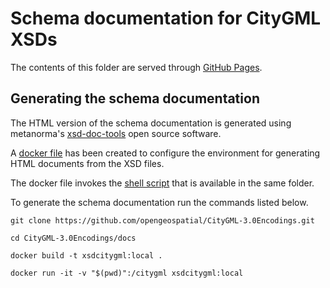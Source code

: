 # Schema documentation for CityGML XSDs

The contents of this folder are served through [GitHub Pages](https://opengeospatial.github.io/CityGML-3.0Encodings).


## Generating the schema documentation

The HTML version of the schema documentation is generated using metanorma's [xsd-doc-tools](https://github.com/metanorma/xsd-doc-tools) open source software.

A [docker file](https://github.com/opengeospatial/CityGML-3.0Encodings/blob/master/docs/Dockerfile) has been created to configure the environment for generating HTML documents from the XSD files.

The docker file invokes the [shell script](https://github.com/opengeospatial/CityGML-3.0Encodings/blob/master/docs/convertxsd.sh) that is available in the same folder.

To generate the schema documentation run the commands listed below.

```
git clone https://github.com/opengeospatial/CityGML-3.0Encodings.git

cd CityGML-3.0Encodings/docs

docker build -t xsdcitygml:local .

docker run -it -v "$(pwd)":/citygml xsdcitygml:local
```
